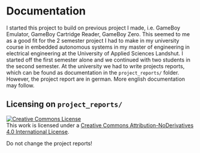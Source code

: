 # Documentation

I started this project to build on previous project I made, i.e. GameBoy Emulator, GameBoy Cartridge Reader, GameBoy Zero. This seemed to me as a good fit for the 2 semester project I had to make in my university course in embedded autonomous systems in my master of engineering in electrical engineering at the University of Applied Sciences Landshut. I started off the first semester alone and we continued with two students in the second semester. At the university we had to write projects reports, which can be found as documentation in the `project_reports/` folder. However, the project report are in german. More english documentation may follow.

## Licensing on `project_reports/`

<a rel="license" href="http://creativecommons.org/licenses/by-nd/4.0/"><img alt="Creative Commons License" style="border-width:0" src="https://i.creativecommons.org/l/by-nd/4.0/88x31.png" /></a><br />This work is licensed under a <a rel="license" href="http://creativecommons.org/licenses/by-nd/4.0/">Creative Commons Attribution-NoDerivatives 4.0 International License</a>.

Do not change the project reports!
